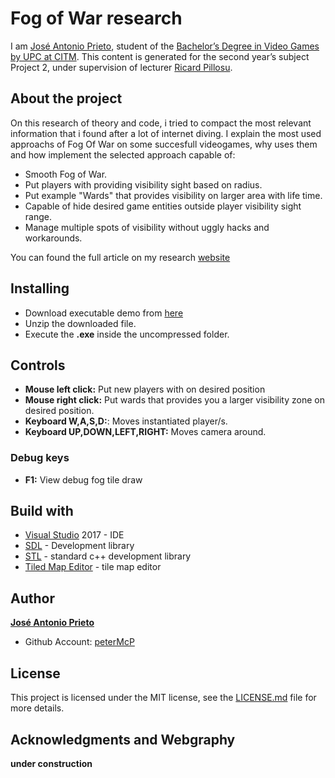 # Fog of War research

I am [José Antonio Prieto](https://www.linkedin.com/in/jos%C3%A9-antonio-prieto-garcia-b378b0184/), student of the
[Bachelor’s Degree in Video Games by UPC at CITM](https://www.citm.upc.edu/ing/estudis/graus-videojocs/). 
This content is generated for the second year’s subject Project 2, under supervision of lecturer [Ricard Pillosu](https://es.linkedin.com/in/ricardpillosu).

## About the project

On this research of theory and code, i tried to compact the most relevant information that i found after a lot of internet diving.
I explain the most used approachs of Fog Of War on some succesfull videogames, why uses them and how implement the selected approach capable of:

-  Smooth Fog of War.
-  Put players with providing visibility sight based on radius.
-  Put example "Wards" that provides visibility on larger area with life time.
-  Capable of hide desired game entities outside player visibility sight range.
-  Manage multiple spots of visibility without uggly hacks and workarounds.

You can found the full article on my research [website](https://petermcp.github.io/FOW-research/)

## Installing

-  Download executable demo from [here](https://github.com/peterMcP/FOW-research/releases)
-  Unzip the downloaded file.
-  Execute the **.exe** inside the uncompressed folder.

## Controls

- **Mouse left click:** Put new players with  on desired position
- **Mouse right click:** Put wards that provides you a larger visibility zone on desired position.
- **Keyboard W,A,S,D:**: Moves instantiated player/s.
- **Keyboard UP,DOWN,LEFT,RIGHT:** Moves camera around.

### Debug keys

- **F1:** View debug fog tile draw

## Build with

-  [Visual Studio](https://visualstudio.microsoft.com/es/) 2017 - IDE
-  [SDL](https://www.libsdl.org/) - Development library
-  [STL](https://es.wikipedia.org/wiki/Standard_Template_Library) - standard c++ development library
-  [Tiled Map Editor](https://www.mapeditor.org/) - tile map editor

## Author

[**José Antonio Prieto**](https://www.linkedin.com/in/jos%C3%A9-antonio-prieto-garcia-b378b0184/)

-  Github Account: [peterMcP](https://github.com/peterMcP)

## License

This project is licensed under the MIT license, see the [LICENSE.md](https://github.com/peterMcP/FOW-research/blob/master/LICENSE) file for more details.

## Acknowledgments and Webgraphy

**under construction**
